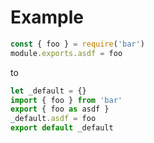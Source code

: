 # Example

```js
const { foo } = require('bar')
module.exports.asdf = foo
```

to

```js
let _default = {}
import { foo } from 'bar'
export { foo as asdf }
_default.asdf = foo
export default _default
```
